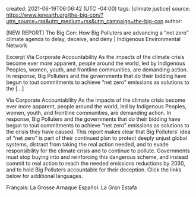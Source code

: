 
created: 2021-06-19T06:06:42 (UTC -04:00)
tags: [climate justice]
source: https://www.ienearth.org/the-big-con/?utm_source=rss&utm_medium=rss&utm_campaign=the-big-con
author: 

[NEW REPORT] The Big Con: How Big Polluters are advancing a “net zero” climate agenda to delay, deceive, and deny | Indigenous Environmental Network

Excerpt
Via Corporate Accountability As the impacts of the climate crisis become ever more apparent, people around the world, led by Indigenous Peoples, women, youth, and frontline communities, are demanding action. In response, Big Polluters and the governments that do their bidding have begun to tout commitments to achieve “net zero” emissions as solutions to the […]


Via Corporate Accountability
As the impacts of the climate crisis become ever more apparent, people around the world, led by Indigenous Peoples, women, youth, and frontline communities, are demanding action. In response, Big Polluters and the governments that do their bidding have begun to tout commitments to achieve “net zero” emissions as solutions to the crisis they have caused.
This report makes clear that Big Polluters’ idea of “net zero” is part of their continued plan to protect deeply unjust global systems, distract from taking the real action needed, and to evade responsibility for the climate crisis and to continue to pollute.
Governments must stop buying into and reinforcing this dangerous scheme, and instead commit to real action to reach the needed emissions reductions by 2030, and to hold Big Polluters accountable for their deception.
Click the links below for additional languages.

Français: La Grosse Arnaque
Español: La Gran Estafa

